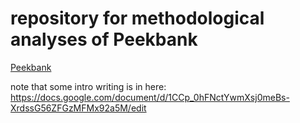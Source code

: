 # repository for methodological analyses of Peekbank

[Peekbank](http://peekbank.stanford.edu)

note that some intro writing is in here: https://docs.google.com/document/d/1CCp_0hFNctYwmXsj0meBs-XrdssG56ZFGzMFMx92a5M/edit
